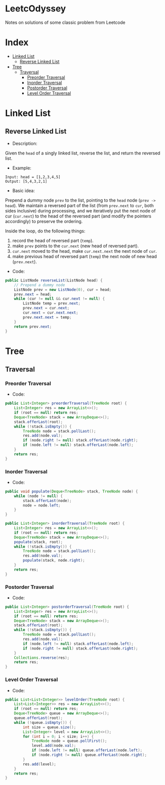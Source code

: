 # LeetcOdyssey
Notes on solutions of some classic problem from Leetcode

# Index

- [Linked List](#linked-list)
  - [Reverse Linked List](#reverse-linked-list)
- [Tree](#tree)
  - [Traversal](#traversal)
    - [Preorder Traversal](#preorder-traversal)
    - [Inorder Traversal](#inorder-traversal)
    - [Postorder Traversal](#postorder-traversal)
    - [Level Order Traversal](#level-order-traversal)

# Linked List
## Reverse Linked List
- Description: 

Given the `head` of a singly linked list, reverse the list, and return the reversed list.

- Example:

```
Input: head = [1,2,3,4,5] 
Output: [5,4,3,2,1]
```

- Basic idea:

Prepend a dummy node `prev` to the list, pointing to the `head` node (`prev -> head`). We maintain a reversed part of the list (from `prev.next` to `cur`, both sides inclusive) during processing, and we iteratively put the next node of cur (`cur.next`) to the head of the reversed part (and modify the pointers accordingly) to preserve the ordering.

Inside the loop, do the following things:
1.  record the head of reversed part (`temp`).
2.  make `prev` points to the `cur.next` (new head of reversed part).
3.  `cur.next` moved to the head, make `cur.next.next` the next node of `cur`.
4.  make previous head of reversed part (`temp`) the next node of new head (`prev.next`).

- Code:
```java
public ListNode reverseList(ListNode head) {
    // Prepend a dummy node
    ListNode prev = new ListNode(0), cur = head;
    prev.next = head;
    while (cur != null && cur.next != null) {
        ListNode temp = prev.next;
        prev.next = cur.next;
        cur.next = cur.next.next;
        prev.next.next = temp;
    }
    return prev.next;
}
```

# Tree
## Traversal

### Preorder Traversal
- Code:
```java
public List<Integer> preorderTraversal(TreeNode root) {
    List<Integer> res = new ArrayList<>();
    if (root == null) return res;
    Deque<TreeNode> stack = new ArrayDeque<>();
    stack.offerLast(root);
    while (!stack.isEmpty()) {
        TreeNode node = stack.pollLast();
        res.add(node.val);
        if (node.right != null) stack.offerLast(node.right);
        if (node.left != null) stack.offerLast(node.left);
    }
    return res;
}
```

### Inorder Traversal
- Code:
```java
public void populate(Deque<TreeNode> stack, TreeNode node) {
    while (node != null) {
        stack.offerLast(node);
        node = node.left;
    }
}

public List<Integer> inorderTraversal(TreeNode root) {
    List<Integer> res = new ArrayList<>();
    if (root == null) return res;
    Deque<TreeNode> stack = new ArrayDeque<>();
    populate(stack, root);
    while (!stack.isEmpty()) {
        TreeNode node = stack.pollLast();
        res.add(node.val);
        populate(stack, node.right);
    }
    return res;
}
```

### Postorder Traversal
- Code:
```java
public List<Integer> postorderTraversal(TreeNode root) {
    List<Integer> res = new ArrayList<>();
    if (root == null) return res;
    Deque<TreeNode> stack = new ArrayDeque<>();
    stack.offerLast(root);
    while (!stack.isEmpty()) {
        TreeNode node = stack.pollLast();
        res.add(node.val);
        if (node.left != null) stack.offerLast(node.left);
        if (node.right != null) stack.offerLast(node.right);
    }
    Collections.reverse(res);
    return res;
}
```

### Level Order Traversal
- Code:
```java
public List<List<Integer>> levelOrder(TreeNode root) {
    List<List<Integer>> res = new ArrayList<>();
    if (root == null) return res;
    Deque<TreeNode> queue = new ArrayDeque<>();
    queue.offerLast(root);
    while (!queue.isEmpty()) {
        int size = queue.size();
        List<Integer> level = new ArrayList<>();
        for (int i = 0; i < size; i++) {
            TreeNode node = queue.pollFirst();
            level.add(node.val);
            if (node.left != null) queue.offerLast(node.left);
            if (node.right != null) queue.offerLast(node.right);
        }
        res.add(level);
    }
    return res;
}
```
